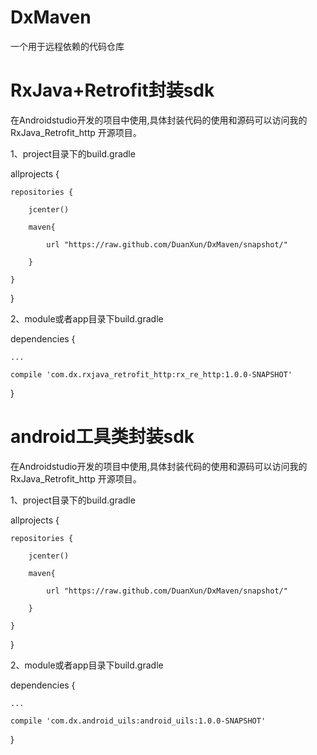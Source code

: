 # DxMaven
一个用于远程依赖的代码仓库

# RxJava+Retrofit封装sdk

在Androidstudio开发的项目中使用,具体封装代码的使用和源码可以访问我的 RxJava_Retrofit_http 开源项目。

1、project目录下的build.gradle


  allprojects {
  
    repositories {
    
        jcenter()
        
        maven{
        
            url "https://raw.github.com/DuanXun/DxMaven/snapshot/"
            
        }
        
    }   
    
 }


2、module或者app目录下build.gradle


   dependencies {
   
    ...
    
    compile 'com.dx.rxjava_retrofit_http:rx_re_http:1.0.0-SNAPSHOT'
    
   }
   
   
   
# android工具类封装sdk

在Androidstudio开发的项目中使用,具体封装代码的使用和源码可以访问我的 RxJava_Retrofit_http 开源项目。

1、project目录下的build.gradle


  allprojects {
  
    repositories {
    
        jcenter()
        
        maven{
        
            url "https://raw.github.com/DuanXun/DxMaven/snapshot/"
            
        }
        
    }   
    
 }


2、module或者app目录下build.gradle


   dependencies {
   
    ...
    
    compile 'com.dx.android_uils:android_uils:1.0.0-SNAPSHOT'
    
   }
   
   
